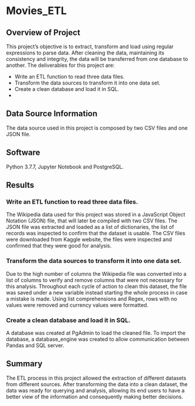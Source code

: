 # **Movies_ETL**

## Overview of Project

This project’s objective is to extract, transform and load using regular expressions to parse data. After cleaning the data, maintaining its consistency and integrity, the data will be transferred from one database to another. The deliverables for this project are:

*	Write an ETL function to read three data files.
* 	Transform the data sources to transform it into one data set.
*	Create a clean database and load it in SQL.
*	

## Data Source Information
The data source used in this project is composed by two CSV files and one JSON file. 


## Software
Python 3.7.7, Jupyter Notebook and PostgreSQL. 


## Results 

### Write an ETL function to read three data files.
The Wikipedia data used for this project was stored in a JavaScript Object Notation (JSON) file, that will later  be compiled with two CSV files. The JSON file was extracted and loaded as a list of dictionaries, the list of records was inspected to confirm that the dataset is usable. The CSV files were downloaded from Kaggle website, the files were inspected and confirmed that they were good for analysis.


### Transform the data sources to transform it into one data set. 
Due to the high number of columns the Wikipedia file was converted into a list of columns to verify and remove columns that were not necessary for this analysis. Throughout each cycle of action to clean this dataset, the file was saved under a new variable instead starting the whole process in case a mistake is made.
Using list comprehensions and Regex, rows with no values were removed and currency values were formatted.

### Create a clean database and load it in SQL.
A database was created at PgAdmin to load the cleaned file. To import the database, a database_engine was created to allow communication between Pandas and SQL server.


## Summary
The ETL process in this project allowed the extraction of different datasets from different sources. After transforming the data into a clean dataset, the data was ready for querying and analysis, allowing its end users to have a better view of the information and consequently making better decisions. 

